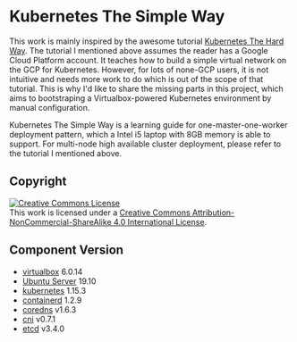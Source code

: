 # Kubernetes The Simple Way

This work is mainly inspired by the awesome tutorial [Kubernetes The Hard Way](https://github.com/kelseyhightower/kubernetes-the-hard-way). The tutorial I mentioned above assumes the reader has a Google Cloud Platform account. It teaches how to build a simple virtual network on the GCP for Kubernetes. However, for lots of none-GCP users, it is not intuitive and needs more work to do which is out of the scope of that tutorial. This is why I'd like to share the missing parts in this project, which aims to bootstraping a Virtualbox-powered Kubernetes environment by manual configuration.

Kubernetes The Simple Way is a learning guide for one-master-one-worker deployment pattern, which a Intel i5 laptop with 8GB memory is able to support. For multi-node high available cluster deployment, please refer to the tutorial I mentioned above.

## Copyright

<a rel="license" href="http://creativecommons.org/licenses/by-nc-sa/4.0/"><img alt="Creative Commons License" style="border-width:0" src="https://i.creativecommons.org/l/by-nc-sa/4.0/88x31.png" /></a><br />This work is licensed under a <a rel="license" href="http://creativecommons.org/licenses/by-nc-sa/4.0/">Creative Commons Attribution-NonCommercial-ShareAlike 4.0 International License</a>.

## Component Version

* [virtualbox](https://www.virtualbox.org) 6.0.14
* [Ubuntu Server](https://ubuntu.com/download/server) 19.10
* [kubernetes](https://github.com/kubernetes/kubernetes) 1.15.3
* [containerd](https://github.com/containerd/containerd) 1.2.9
* [coredns](https://github.com/coredns/coredns) v1.6.3
* [cni](https://github.com/containernetworking/cni) v0.7.1
* [etcd](https://github.com/coreos/etcd) v3.4.0
